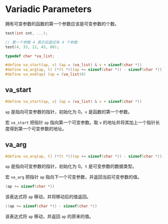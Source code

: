 # Variadic Parameters

拥有可变参数的函数的第一个参数应该是可变参数的个数。

```c
test(int cnt, ...);

// 第一个参数 4 表示后面还有 4 个参数
test(4, 33, 12, 43, 88);
```

```c
typedef char *va_list;

#define va_start(ap, v) (ap = (va_list) & v + sizeof(char *))
#define va_arg(ap, t) (*(t *)((ap += sizeof(char *)) - sizeof(char *)))
#define va_end(ap) (ap = (va_list)0)
```

## va_start

```c
#define va_start(ap, v) (ap = (va_list) & v + sizeof(char *))
```

`ap` 是指向可变参数的指针，初始化为 0。`v` 是函数的第一个参数。

宏 `va_start` 把指针 `ap` 指向第一个可变参数。取 `v` 的地址并将其加上一个指针长度得到第一个可变参数的地址。

## va_arg

```c
#define va_arg(ap, t) (*(t *)((ap += sizeof(char *)) - sizeof(char *)))
```

`ap` 是指向可变参数的指针，初始化为 0。`t` 是可变参数的数据类型。

宏 `va_arg` 把指针 `ap` 指向下一个可变参数，并返回当前可变参数的值。

```c
(ap += sizeof(char *))
```

该表达式将 `ap` 移动，并将移动后的值返回。

```c
((ap += sizeof(char *)) - sizeof(char *))
```

该表达式将 `ap` 移动，并返回 `ap` 的原来的值。